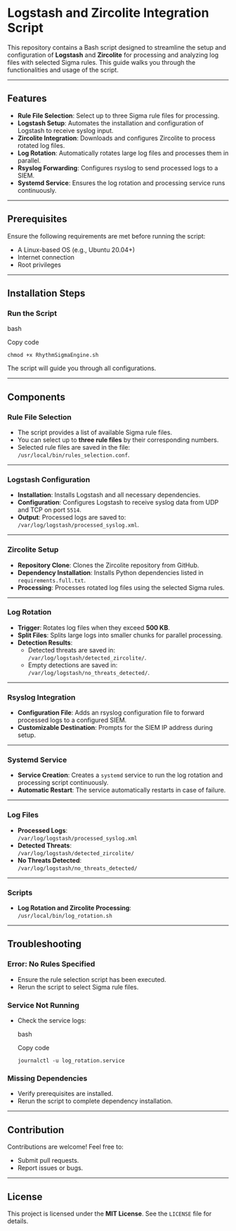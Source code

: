 # Logstash and Zircolite Integration Script

This repository contains a Bash script designed to streamline the setup and configuration of **Logstash** and **Zircolite** for processing and analyzing log files with selected Sigma rules. This guide walks you through the functionalities and usage of the script.

----------

## Features

-   **Rule File Selection**: Select up to three Sigma rule files for processing.
-   **Logstash Setup**: Automates the installation and configuration of Logstash to receive syslog input.
-   **Zircolite Integration**: Downloads and configures Zircolite to process rotated log files.
-   **Log Rotation**: Automatically rotates large log files and processes them in parallel.
-   **Rsyslog Forwarding**: Configures rsyslog to send processed logs to a SIEM.
-   **Systemd Service**: Ensures the log rotation and processing service runs continuously.

----------

## Prerequisites

Ensure the following requirements are met before running the script:

-   A Linux-based OS (e.g., Ubuntu 20.04+)
-   Internet connection
-   Root privileges

----------

## Installation Steps

###  Run the Script

bash

Copy code

`chmod +x RhythmSigmaEngine.sh` 

The script will guide you through all configurations.

----------

## Components

### Rule File Selection

-   The script provides a list of available Sigma rule files.
-   You can select up to **three rule files** by their corresponding numbers.
-   Selected rule files are saved in the file:  
    `/usr/local/bin/rules_selection.conf`.

----------

### Logstash Configuration

-   **Installation**: Installs Logstash and all necessary dependencies.
-   **Configuration**: Configures Logstash to receive syslog data from UDP and TCP on port `5514`.
-   **Output**: Processed logs are saved to:  
    `/var/log/logstash/processed_syslog.xml`.

----------

### Zircolite Setup

-   **Repository Clone**: Clones the Zircolite repository from GitHub.
-   **Dependency Installation**: Installs Python dependencies listed in `requirements.full.txt`.
-   **Processing**: Processes rotated log files using the selected Sigma rules.

----------

### Log Rotation

-   **Trigger**: Rotates log files when they exceed **500 KB**.
-   **Split Files**: Splits large logs into smaller chunks for parallel processing.
-   **Detection Results**:
    -   Detected threats are saved in:  
        `/var/log/logstash/detected_zircolite/`.
    -   Empty detections are saved in:  
        `/var/log/logstash/no_threats_detected/`.

----------

### Rsyslog Integration

-   **Configuration File**: Adds an rsyslog configuration file to forward processed logs to a configured SIEM.
-   **Customizable Destination**: Prompts for the SIEM IP address during setup.

----------

### Systemd Service

-   **Service Creation**: Creates a `systemd` service to run the log rotation and processing script continuously.
-   **Automatic Restart**: The service automatically restarts in case of failure.


----------

### Log Files

-   **Processed Logs**:  
    `/var/log/logstash/processed_syslog.xml`
-   **Detected Threats**:  
    `/var/log/logstash/detected_zircolite/`
-   **No Threats Detected**:  
    `/var/log/logstash/no_threats_detected/`

----------

### Scripts

-   **Log Rotation and Zircolite Processing**:  
    `/usr/local/bin/log_rotation.sh`

----------

## Troubleshooting

### Error: No Rules Specified

-   Ensure the rule selection script has been executed.
-   Rerun the script to select Sigma rule files.

### Service Not Running

-   Check the service logs:
    
    bash
    
    Copy code
    
    `journalctl -u log_rotation.service` 
    

### Missing Dependencies

-   Verify prerequisites are installed.
-   Rerun the script to complete dependency installation.

----------

## Contribution

Contributions are welcome! Feel free to:

-   Submit pull requests.
-   Report issues or bugs.

----------

## License

This project is licensed under the **MIT License**. See the `LICENSE` file for details.
